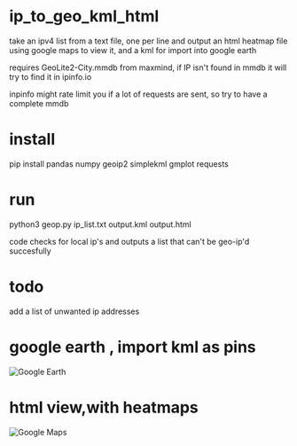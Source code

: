 # ip_to_geo_kml_html
take an ipv4 list from a text file, one per line and output an html heatmap file using google maps to view it, and a kml for import into google earth

requires GeoLite2-City.mmdb from maxmind, if IP isn't found in mmdb it will try to find it in ipinfo.io

inpinfo might rate limit you if a lot of requests are sent, so try to have a complete mmdb

# install

pip install pandas numpy geoip2 simplekml gmplot requests

# run

python3 geop.py ip_list.txt output.kml output.html

code checks for local ip's and outputs a list that can't be geo-ip'd succesfully

# todo

add a list of unwanted ip addresses

# google earth , import kml as pins

![Google Earth](https://i.imgur.com/TTIPu8T.jpg)

# html view,with heatmaps

![Google Maps](https://i.imgur.com/zT2ySIw.png)
